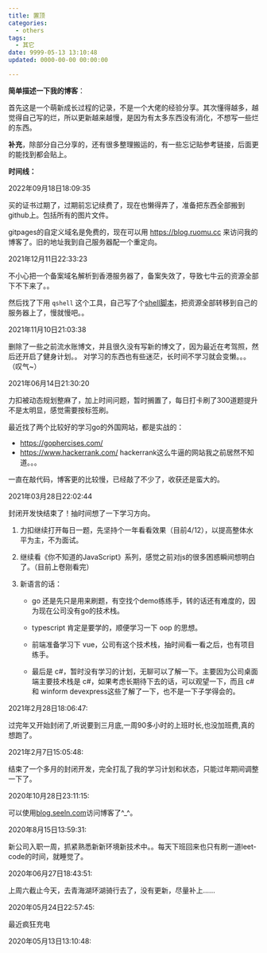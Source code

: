 ```yaml
---
title: 置顶
categories:
  - others
tags:
  - 其它
date: 9999-05-13 13:10:48
updated: 0000-00-00 00:00:00

---
```

**简单描述一下我的博客**：

首先这是一个萌新成长过程的记录，不是一个大佬的经验分享。其次懂得越多，越觉得自己写的烂，所以更新越来越慢，是因为有太多东西没有消化，不想写一些烂的东西。

**补充**，除部分自己分享的，还有很多整理搬运的，有一些忘记贴参考链接，后面更的能找到都会贴上。

**时间线：**

2022年09月18日18:09:35

买的证书过期了，过期前忘记续费了，现在也懒得弄了，准备把东西全部搬到github上。包括所有的图片文件。

gitpages的自定义域名是免费的，现在可以用 https://blog.ruomu.cc 来访问我的博客了。旧的地址我到自己服务器配一个重定向。

2021年12月11日22:33:23

不小心把一个备案域名解析到香港服务器了，备案失效了，导致七牛云的资源全部下不下来了。。

然后找了下用 `qshell` 这个工具，自己写了个[shell脚本](https://github.com/ruomuc/practice/blob/master/shells/qniu-download.sh)，把资源全部转移到自己的服务器上了，慢就慢吧。。

2021年11月10日21:03:38

删除了一些之前流水账博文，并且很久没有写新的博文了，因为最近在考驾照，然后还开启了健身计划。。
对学习的东西也有些迷茫，长时间不学习就会变懒。。。（叹气~）

2021年06月14日21:30:20

力扣被动态规划整麻了，加上时间问题，暂时搁置了，每日打卡刷了300道题提升不是太明显，感觉需要按标签刷。

最近找了两个比较好的学习go的外国网站，都是实战的：

- https://gophercises.com/
- https://www.hackerrank.com/  hackerrank这么牛逼的网站我之前居然不知道。。。

一直在敲代码，博客更的比较慢，已经敲了不少了，收获还是蛮大的。

2021年03月28日22:02:44

封闭开发快结束了！抽时间想了一下学习方向。

<!--more-->

1. 力扣继续打开每日一题，先坚持个一年看看效果（目前4/12），以提高整体水平为主，不为面试。

2. 继续看《你不知道的JavaScript》系列，感觉之前对js的很多困惑瞬间想明白了。（目前上卷刚看完）

3. 新语言的话：

   - go 还是先只是用来刷题，有空找个demo练练手，转的话还有难度的，因为现在公司没有go的技术栈。

   - typescript 肯定是要学的，顺便学习一下 oop 的思想。

   - 前端准备学习下 vue，公司有这个技术栈，抽时间看一看之后，也有项目练手。

   - 最后是 c#，暂时没有学习的计划，无聊可以了解一下。主要因为公司桌面端主要技术栈是 c#，如果考虑长期待下去的话，可以观望一下，而且 c# 和 winform devexpress这些了解了一下，也不是一下子学得会的。

2021年2月28日18:06:47:

过完年又开始封闭了,听说要到三月底,一周90多小时的上班时长,也没加班费,真的想跑了。

2021年2月7日15:05:48:

结束了一个多月的封闭开发，完全打乱了我的学习计划和状态，只能过年期间调整一下了。

2020年10月28日23:11:15:

可以使用[blog.seeln.com](http://blog.seeln.com)访问博客了^_^。

2020年8月15日13:59:31:

新公司入职一周，抓紧熟悉新新环境新技术中。。每天下班回来也只有刷一道leet-code的时间，就睡觉了。

2020年06月27日18:43:51:

上周六截止今天，去青海湖环湖骑行去了，没有更新，尽量补上......

2020年05月24日22:57:45:

最近疯狂充电

2020年05月13日13:10:48:

